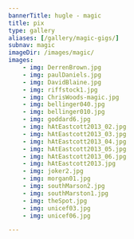 ```yaml
---
bannerTitle: hugle - magic
title: pix
type: gallery
aliases: [/gallery/magic-gigs/]
subnav: magic 
imageDir: /images/magic/
images:
    - img: DerrenBrown.jpg
    - img: paulDaniels.jpg
    - img: DavidBlaine.jpg
    - img: riffstock1.jpg
    - img: ChrisWoods-magic.jpg
    - img: bellinger040.jpg
    - img: bellinger010.jpg
    - img: goddard6.jpg
    - img: hAtEastcott2013_02.jpg
    - img: hAtEastcott2013_03.jpg
    - img: hAtEastcott2013_04.jpg
    - img: hAtEastcott2013_05.jpg
    - img: hAtEastcott2013_06.jpg
    - img: hAtEastcott2013.jpg
    - img: joker2.jpg
    - img: morgan01.jpg
    - img: southMarson2.jpg
    - img: southMarston1.jpg
    - img: theSpot.jpg
    - img: unicef03.jpg
    - img: unicef06.jpg

---
```


